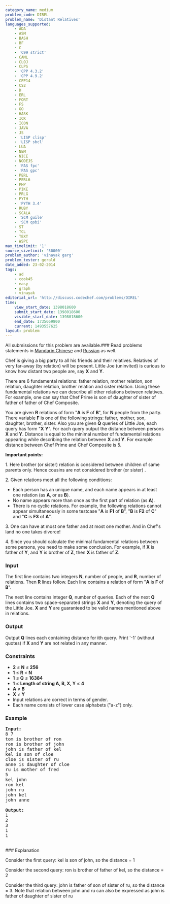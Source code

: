 ```yaml
---
category_name: medium
problem_code: DIREL
problem_name: 'Distant Relatives'
languages_supported:
    - ADA
    - ASM
    - BASH
    - BF
    - C
    - 'C99 strict'
    - CAML
    - CLOJ
    - CLPS
    - 'CPP 4.3.2'
    - 'CPP 4.9.2'
    - CPP14
    - CS2
    - D
    - ERL
    - FORT
    - FS
    - GO
    - HASK
    - ICK
    - ICON
    - JAVA
    - JS
    - 'LISP clisp'
    - 'LISP sbcl'
    - LUA
    - NEM
    - NICE
    - NODEJS
    - 'PAS fpc'
    - 'PAS gpc'
    - PERL
    - PERL6
    - PHP
    - PIKE
    - PRLG
    - PYTH
    - 'PYTH 3.4'
    - RUBY
    - SCALA
    - 'SCM guile'
    - 'SCM qobi'
    - ST
    - TCL
    - TEXT
    - WSPC
max_timelimit: '1'
source_sizelimit: '50000'
problem_author: 'vinayak garg'
problem_tester: gerald
date_added: 23-02-2014
tags:
    - ad
    - cook45
    - easy
    - graph
    - vinayak
editorial_url: 'http://discuss.codechef.com/problems/DIREL'
time:
    view_start_date: 1398018600
    submit_start_date: 1398018600
    visible_start_date: 1398018600
    end_date: 1735669800
    current: 1493557625
layout: problem
---
```

All submissions for this problem are available.###  Read problems statements in [Mandarin Chinese](http://www.codechef.com/download/translated/COOK45/mandarin/DIREL.pdf) and [Russian](http://www.codechef.com/download/translated/COOK45/russian/DIREL.pdf) as well.

Chef is giving a big party to all his friends and their relatives. Relatives of very far-away (by relation) will be present. Little Joe (uninvited) is curious to know how distant two people are, say **X** and **Y**.

There are 6 fundamental relations: father relation, mother relation, son relation, daughter relation, brother relation and sister relation. Using these fundamental relations we can describe all other relations between relatives. For example, one can say that Chef Prime is son of daughter of sister of father of father of Chef Composite.

You are given **R** relations of form "**A** is **F** of **B**", for **N** people from the party. There variable **F** is one of the following strings: father, mother, son, daughter, brother, sister. Also you are given **Q** queries of Little Joe, each query has form "**X** **Y**". For each query output the distance between persons **X** and **Y**. Distance is equal to the minimal number of fundamental relations appearing while describing the relation between **X** and **Y**. For example distance between Chef Prime and Chef Composite is 5.

**Important points:**

1\. Here brother (or sister) relation is considered between children of same parents only. Hence cousins are not considered brother (or sister) .

2\. Given relations meet all the following conditions:

- Each person has an unique name, and each name appears in at least one relation (as **A**, or as **B**).
- No name appears more than once as the first part of relation (as **A**).
- There is no cyclic relations. For example, the following relations cannot appear simultaneously in some testcase "**A** is **F1** of **B**", "**B** is **F2** of **C**" and "**C** is **F3** of **A**".

3\. One can have at most one father and at most one mother. And in Chef's land no one takes divorce!

4\. Since you should calculate the minimal fundamental relations between some persons, you need to make some conclusion. For example, if **X** is father of **Y**, and **Y** is brother of **Z**, then **X** is father of **Z**.

### Input

The first line contains two integers **N**, number of people, and **R**, number of relations. Then **R** lines follow. Each line contains a relation of form "**A** is **F** of **B**".

The next line contains integer **Q**, number of queries. Each of the next **Q** lines contains two space-separated strings **X** and **Y**, denoting the query of the Little Joe. **X** and **Y** are guaranteed to be valid names mentioned above in relations.

### Output

Output **Q** lines each containing distance for **i**th query. Print '-1' (without quotes) if **X** and **Y** are not related in any manner.

### Constraints

- **2** ≤ **N** ≤ **256**
- **1** ≤ **R** < **N**
- **1** ≤ **Q** ≤ **16384**
- **1** ≤ **Length of string A, B, X, Y** ≤ **4**
- **A** ≠ **B**
- **X** ≠ **Y**
- Input relations are correct in terms of gender.
- Each name consists of lower case alphabets ("a-z") only.

### Example

<pre><b>Input:</b>
8 7
tom is brother of ron
ron is brother of john
john is father of kel
kel is son of cloe
cloe is sister of ru
anne is daughter of cloe
ru is mother of fred
5
kel john
ron kel
john ru
john kel
john anne

<b>Output:</b>
1
2
3
1
1

</pre>### Explanation
Consider the first query: kel is son of john, so the distance = 1

Consider the second query: ron is brother of father of kel, so the distance = 2

Consider the third query: john is father of son of sister of ru, so the distance = 3. Note that relation between john and ru can also be expressed as john is father of daughter of sister of ru
